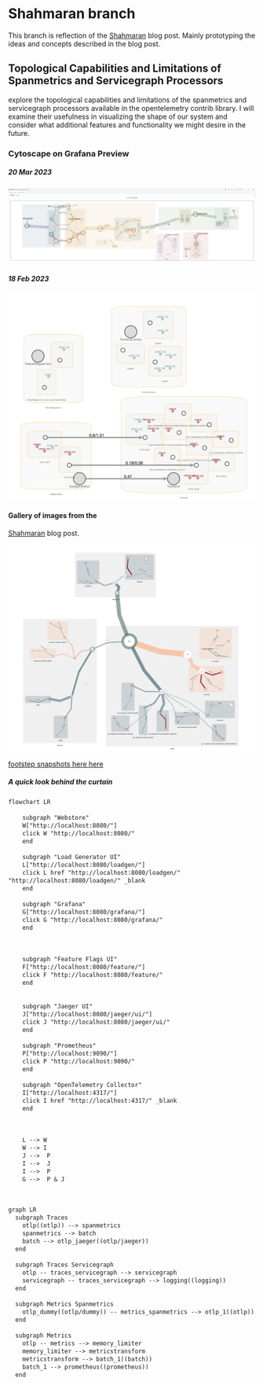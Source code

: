 # Shahmaran branch

This branch is reflection of the [Shahmaran](https://tractatus.one/shahmaran-20a9f1678) blog post. Mainly prototyping the ideas and concepts described in the blog post.

## Topological Capabilities and Limitations of Spanmetrics and Servicegraph Processors

explore the topological capabilities and limitations of the spanmetrics and servicegraph processors available in the opentelemetry contrib library. I will examine their usefulness in visualizing the shape of our system and consider what additional features and functionality we might desire in the future.

### Cytoscape on Grafana Preview 
##### 20 Mar 2023
![traditional tracing connections](src/servicetopology/footsteps/NicerLayoutWithTraditionalTracingConnections.png)
##### 18 Feb 2023
![ucm based topology - cytoscape footprint](preview1.png)

#### Gallery of images from the
[Shahmaran](https://tractatus.one/shahmaran-20a9f1678) blog post.

![OctopusMultiBrainIOCircilationSys](src/servicetopology/footsteps/OctopusMultiBrainIOCircilationSys2023-02-25.png)

[footstep snapshots here here](src/servicetopology/footsteps/)
##### A quick look behind the curtain
```mermaid
flowchart LR
    
    subgraph "Webstore"
    W["http://localhost:8080/"]
    click W "http://localhost:8080/"
    end
    
    subgraph "Load Generator UI"
    L["http://localhost:8080/loadgen/"]
    click L href "http://localhost:8080/loadgen/" "http://localhost:8080/loadgen/" _blank
    end
    
    subgraph "Grafana"
    G["http://localhost:8080/grafana/"]
    click G "http://localhost:8080/grafana/"
    end
    
   
       
    subgraph "Feature Flags UI"
    F["http://localhost:8080/feature/"]
    click F "http://localhost:8080/feature/"
    end
    
    
    subgraph "Jaeger UI"
    J["http://localhost:8080/jaeger/ui/"]
    click J "http://localhost:8080/jaeger/ui/"
    end
    
    subgraph "Prometheus"
    P["http://localhost:9090/"]
    click P "http://localhost:9090/"
    end
    
    subgraph "OpenTelemetry Collector"
    I["http://localhost:4317/"]
    click I href "http://localhost:4317/" _blank
    end
    
    

    L --> W 
    W --> I
    J -->  P
    I -->  J 
    I -->  P
    G -->  P & J
    
        
```

```mermaid
graph LR
  subgraph Traces
    otlp((otlp)) --> spanmetrics
    spanmetrics --> batch
    batch --> otlp_jaeger((otlp/jaeger))
  end

  subgraph Traces Servicegraph
    otlp -- traces_servicegraph --> servicegraph
    servicegraph -- traces_servicegraph --> logging((logging))
  end

  subgraph Metrics Spanmetrics
    otlp_dummy((otlp/dummy)) -- metrics_spanmetrics --> otlp_1((otlp))
  end

  subgraph Metrics
    otlp -- metrics --> memory_limiter
    memory_limiter --> metricstransform
    metricstransform --> batch_1((batch))
    batch_1 --> prometheus((prometheus))
  end



```
